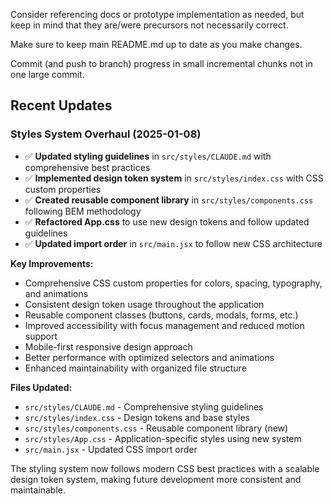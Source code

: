 Consider referencing docs or prototype implementation as needed, but keep in mind that they are/were precursors not necessarily correct.

Make sure to keep main README.md up to date as you make changes.

Commit (and push to branch) progress in small incremental chunks not in one large commit.

## Recent Updates

### Styles System Overhaul (2025-01-08)
- ✅ **Updated styling guidelines** in `src/styles/CLAUDE.md` with comprehensive best practices
- ✅ **Implemented design token system** in `src/styles/index.css` with CSS custom properties
- ✅ **Created reusable component library** in `src/styles/components.css` following BEM methodology
- ✅ **Refactored App.css** to use new design tokens and follow updated guidelines
- ✅ **Updated import order** in `src/main.jsx` to follow new CSS architecture

**Key Improvements:**
- Comprehensive CSS custom properties for colors, spacing, typography, and animations
- Consistent design token usage throughout the application
- Reusable component classes (buttons, cards, modals, forms, etc.)
- Improved accessibility with focus management and reduced motion support
- Mobile-first responsive design approach
- Better performance with optimized selectors and animations
- Enhanced maintainability with organized file structure

**Files Updated:**
- `src/styles/CLAUDE.md` - Comprehensive styling guidelines
- `src/styles/index.css` - Design tokens and base styles
- `src/styles/components.css` - Reusable component library (new)
- `src/styles/App.css` - Application-specific styles using new system
- `src/main.jsx` - Updated CSS import order

The styling system now follows modern CSS best practices with a scalable design token system, making future development more consistent and maintainable.
